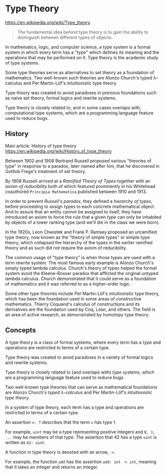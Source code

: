 # Type Theory

https://en.wikipedia.org/wiki/Type_theory

> The fundamental idea behind type theory is to gain the ability to distinguish between different types of objects.



In mathematics, logic, and computer science, a type system is a formal system in which every term has a "type" which defines its meaning and the operations that may be performed on it. Type theory is the academic study of type systems.

Some type theories serve as alternatives to set theory as a foundation of mathematics. Two well-known such theories are Alonzo Church's typed λ-calculus and Per Martin-Löf's intuitionistic type theory.

Type theory was created to avoid paradoxes in previous foundations such as naive set theory, formal logics and rewrite systems.

Type theory is closely related to, and in some cases overlaps with, computational type systems, which are a programming language feature used to reduce bugs.


## History

Main article: History of type theory
https://en.wikipedia.org/wiki/History_of_type_theory

Between 1902 and 1908 Bertrand Russell proposed various "theories of type" in response to a paradox, later named after him, that he discovered in Gottlob Frege's treatment of set theory.

By 1908 Russell arrived at a *Ramified Theory of Types* together with an *axiom of reducibility* both of which featured prominently in his Whitehead coauthored `Principia Mathematica` published between 1910 and 1913.

In order to prevent *Russell's paradox*, they defined a *hierarchy of types*, before proceeding to assign types to each concrete mathematical object. And to assure that an entity cannot be assigned to itself, they have introduced an axiom to force the rule that a given type can only be inhabited by objects of a lower ranking type (and we'll die in the class we were born).


In the 1920s, Leon Chwistek and Frank P. Ramsey proposed an unramified type theory, now known as the "theory of simple types" or simple type theory, which collapsed the hierarchy of the types in the earlier ramified theory and as such did not require the axiom of reducibility.

The common usage of "type theory" is when those types are used with a term rewrite system. The most famous early example is Alonzo Church's simply typed lambda calculus. Church's theory of types helped the formal system avoid the Kleene–Rosser paradox that afflicted the original untyped lambda calculus. Church demonstrated that it could serve as a foundation of mathematics and it was referred to as a higher-order logic.

Some other type theories include Per Martin-Löf's intuitionistic type theory, which has been the foundation used in some areas of constructive mathematics. Thierry Coquand's calculus of constructions and its derivatives are the foundation used by Coq, Lean, and others. The field is an area of active research, as demonstrated by homotopy type theory.

## Concepts

A type theory is a class of formal systems, where every *term* has a *type* and operations are restricted to terms of a certain type.

Type theory was created to avoid paradoxes in a variety of formal logics and rewrite systems.

Type theory is closely related to (and overlaps with) *type systems*, which are a programming language feature used to reduce bugs.

Two well-known type theories that can serve as mathematical foundations are Alonzo Church's *typed λ-calculus* and Per Martin-Löf's *intuitionistic type theory*.



In a system of type theory, each term has a type and operations are restricted to terms of a certain type.

An assertion `v: T` describes that the term `v` has type `T`.

For example, `uint` may be a type representing positive integers and `0, 1, ...` may be members of that type. The assertion that 42 has a type `uint` is written as `42: uint`.

A function in type theory is denoted with an arrow, `->`.

For example, the function `add` has the assertion `add: int -> int`, meaning that it takes an integer and returns an integer.
